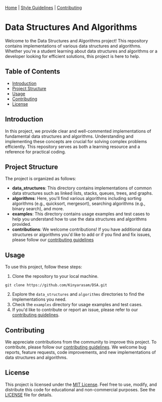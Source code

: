 <nav>
    <a href="README.md">Home</a> |
    <a href="STYLE_GUIDELINES.md">Style Guidelines</a> |
    <a href="CONTRIBUTING.md">Contributing</a>
</nav>

# Data Structures And Algorithms

Welcome to the Data Structures and Algorithms project! This repository contains implementations of various data structures and algorithms. Whether you're a student learning about data structures and algorithms or a developer looking for efficient solutions, this project is here to help.

## Table of Contents

- [Introduction](#Introduction)
- [Project Structure](#project-structure)
- [Usage](#usage)
- [Contributing](#contributing)
- [License](./LICENSE)

## Introduction

In this project, we provide clear and well-commented implementations of fundamental data structures and algorithms. Understanding and implementing these concepts are crucial for solving complex problems efficiently. This repository serves as both a learning resource and a reference for practical coding.

## Project Structure

The project is organized as follows:
- **data_structures**: This directory contains implementations of common data structures such as linked lists, stacks, queues, trees, and graphs.
- **algorithms**: Here, you'll find various algorithms including sorting algorithms (e.g., quicksort, mergesort), searching algorithms (e.g., binary search), and more.
- **examples**: This directory contains usage examples and test cases to help you understand how to use the data structures and algorithms provided.
- **contributions**: We welcome contributions! If you have additional data structures or algorithms you'd like to add or if you find and fix issues, please follow our [contributing guidelines](./CONTRIBUTING.md)

## Usage

To use this project, follow these steps:

1. Clone the repository to your local machine.
~~~
git clone https://github.com/Kinyarasam/DSA.git
~~~
2. Explore the `data_structures` and `algorithms` directories to find the implementations you need.
3. Check the `examples` directory for usage examples and test cases.
4. If you'd like to contribute or report an issue, please refer to our [contributing guidelines](./CONTRIBUTING.md).

## Contributing

We appreciate contributions from the community to improve this project. To contribute, please follow our [contributing guidelines](./CONTRIBUTING.md). We welcome bug reports, feature requests, code improvements, and new implementations of data structures and algorithms.

## License

This project is licensed under the [MIT License](./LICENSE). Feel free to use, modify, and distribute this code for educational and non-commercial purposes. See the [LICENSE](./LICENSE) file for details.
